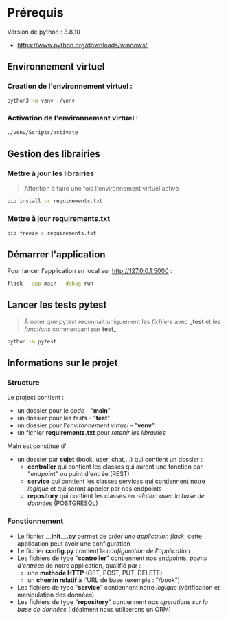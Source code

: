 # Prérequis
Version de python : 3.8.10
- https://www.python.org/downloads/windows/

## Environnement virtuel
### Creation de l'environnement virtuel :
```sh
python3 -m venv ./venv
```

### Activation de l'environnement virtuel :
```sh
./venv/Scripts/activate
```

## Gestion des librairies
### Mettre à jour les librairies
> Attention à faire une fois l'environnement virtuel activé
```sh
pip install -r requirements.txt
```
### Mettre à jour requirements.txt

```sh
pip freeze > requirements.txt
```

## Démarrer l'application

Pour lancer l'application en local sur http://127.0.0.1:5000
:
```sh
flask --app main --debug run
```

## Lancer les tests pytest
>À noter que pytest reconnait uniquement les _fichiers_ avec **\_test** et les _fonctions_ commencant par **test_** 
```sh
python -m pytest
```


## Informations sur le projet
### Structure
Le project contient :
- un dossier pour le _code_ - "**main**"
- un dossier pour les _tests_ - "**test**"
- un dossier pour l'_environnement virtuel_ - "**venv**"
- un fichier **requirements.txt** pour _retenir les librairies_ 

Main est constitué d' :
- un dossier par **sujet** (book, user, chat,...) qui contient un dossier :
  - **controller** qui contient les classes qui auront une fonction par "_endpoint_" ou point d'entrée (REST)
  - **service** qui contient les classes services qui contiennent notre _logique_ et qui seront appeler par nos endpoints
  - **repository** qui contient les classes en _relation avec la base de données_ (POSTGRESQL)

### Fonctionnement
- Le fichier **\_\_init__.py** permet de _créer une application flask_, cette application peut avoir une configuration
- Le fichier **config.py** contient la _configuration de l'application_
- Les fichiers de type "**controller**" contiennent nos endpoints, _points d'entrées_ de notre application, qualifié par :
  - une **methode HTTP** (GET, POST, PUT, DELETE)
  - un **chemin relatif** à l'URL de base (exemple : "/book")
- Les fichiers de type "**service**" contiennent notre _logique_ (vérification et manipulation des données)
- Les fichiers de type "**repository**" contiennent nos _opérations sur la base de données_ (idéalment nous utiliserons un ORM)